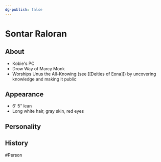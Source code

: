```yaml
---
dg-publish: false
---
```


# Sontar Raloran
## About
- Kobie's PC
- Drow Way of Marcy Monk
- Worships Unus the All-Knowing (see [[Deities of Eona]]) by uncovering knowledge and making it public 

## Appearance
- 6' 5" lean
- Long white hair, gray skin, red eyes

## Personality


## History


#Person